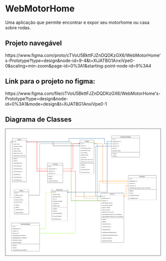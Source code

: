# WebMotorHome
Uma aplicação que permite encontrar e expor seu motorhome ou casa sobre rodas. 


<h2>Projeto navegável</h2>
https://www.figma.com/proto/cTVoU5BkttFJZnDQDKzGX6/WebMotorHome's-Prototype?type=design&node-id=9-4&t=XiJATBG1AnxiVpe0-0&scaling=min-zoom&page-id=0%3A1&starting-point-node-id=9%3A4  
<h2>Link para o projeto no figma:</h2>  
https://www.figma.com/file/cTVoU5BkttFJZnDQDKzGX6/WebMotorHome's-Prototype?type=design&node-id=0%3A1&mode=design&t=XiJATBG1AnxiVpe0-1

<h2>Diagrama de Classes</h2>
<img src="/Diagrama de classe.png">
